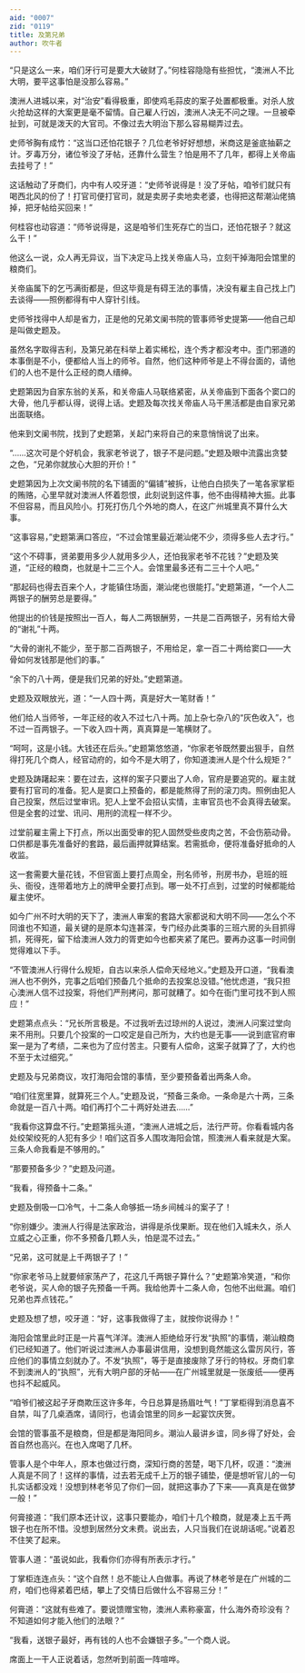 ```yaml
---
aid: "0007"
zid: "0119"
title: 及第兄弟
author: 吹牛者
---
```


“只是这么一来，咱们牙行可是要大大破财了。”何桂容隐隐有些担忧，“澳洲人不比大明，要平这事怕是没那么容易。”

澳洲人进城以来，对“治安”看得极重，即使鸡毛蒜皮的案子处置都极重。对杀人放火抢劫这样的大案更是毫不留情。自己雇人行凶，澳洲人决无不问之理。一旦被牵扯到，可就是泼天的大官司。不像过去大明治下那么容易糊弄过去。

史师爷胸有成竹：“这当口还怕花银子？几位老爷好好想想，米商这是釜底抽薪之计。歹毒万分，诸位爷没了牙帖，还靠什么营生？怕是用不了几年，都得上关帝庙去挂号了！”

这话触动了牙商们，内中有人咬牙道：“史师爷说得是！没了牙帖，咱爷们就只有喝西北风的份了！打官司便打官司，就是卖房子卖地卖老婆，也得把这帮潮汕佬搞掉，把牙帖给买回来！”

何桂容也动容道：“师爷说得是，这是咱爷们生死存亡的当口，还怕花银子？就这么干！”

他这么一说，众人再无异议，当下决定马上找关帝庙人马，立刻干掉海阳会馆里的粮商们。

关帝庙属下的乞丐满街都是，但这毕竟是有碍王法的事情，决没有雇主自己找上门去谈得――照例都得有中人穿针引线。

史师爷找得中人却是省力，正是他的兄弟文阑书院的管事师爷史提第――他自己却是叫做史题及。

虽然名字取得吉利，及第兄弟在科举上着实稀松，连个秀才都没考中。歪门邪道的本事倒是不小，便都给人当上的师爷。自然，他们这种师爷是上不得台面的，请他们的人也不是什么正经的商人缙绅。

史题第因为自家东翁的关系，和关帝庙人马联络紧密，从关帝庙到下面各个窦口的大骨，他几乎都认得，说得上话。史题及每次找关帝庙人马干黑活都是由自家兄弟出面联络。

他来到文阑书院，找到了史题第，关起门来将自己的来意悄悄说了出来。

“……这次可是个好机会，我家老爷说了，银子不是问题。”史题及眼中流露出贪婪之色，“兄弟你就放心大胆的开价！”

史题第因为上次文阑书院的名下铺面的“偏铺”被拆，让他白白损失了一笔各家掌柜的贿赂，心里早就对澳洲人怀着怨恨，此刻说到这件事，他不由得精神大振。此事不但容易，而且风险小。打死打伤几个外地的商人，在这广州城里真不算什么大事。

“这事容易，”史题第满口答应，“不过会馆里最近潮汕佬不少，须得多些人去才行。”

“这个不碍事，贤弟要用多少人就用多少人，还怕我家老爷不花钱？”史题及笑道，“正经的粮商，也就是十二三个人。会馆里最多还有二三十个人吧。”

“那起码也得去百来个人，才能镇住场面，潮汕佬也很能打。”史题第道，“一个人二两银子的酬劳总是要得。”

他提出的价钱是按照出一百人，每人二两银酬劳，一共是二百两银子，另有给大骨的“谢礼”十两。

“大骨的谢礼不能少，至于那二百两银子，不用给足，拿一百二十两给窦口――大骨如何发钱那是他们的事。”

“余下的八十两，便是我们兄弟的好处。”史题第道。

史题及双眼放光，道：“一人四十两，真是好大一笔财香！”

他们给人当师爷，一年正经的收入不过七八十两。加上杂七杂八的“灰色收入”，也不过一百两银子。一下收入四十两，真真算是一笔横财了。

“呵呵，这是小钱。大钱还在后头。”史题第悠悠道，“你家老爷既然要出狠手，自然得打死几个商人，经官动府的，如今不是大明了，你知道澳洲人是个什么规矩？”

史题及踌躇起来：要在过去，这样的案子只要出了人命，官府是要追究的。雇主就要有打官司的准备。犯人是窦口上预备的，都是能熬得了刑的滚刀肉。照例由犯人自己投案，然后过堂审讯。犯人上堂不会招认实情，主审官员也不会真得去破案。但是全套的过堂、讯问、用刑的流程一样不少。

过堂前雇主需上下打点，所以出面受审的犯人固然受些皮肉之苦，不会伤筋动骨。口供都是事先准备好的套路，最后画押就算结案。若需抵命，便将准备好抵命的人收监。

这一套需要大量花钱，不但官面上要打点周全，刑名师爷，刑房书办，皂班的班头、衙役，连带着地方上的牌甲全要打点到。哪一处不打点到，过堂的时候都能给雇主使坏。

如今广州不时大明的天下了，澳洲人审案的套路大家都说和大明不同——怎么个不同谁也不知道，最关键的是原本勾连甚深，专门经办此类事的三班六房的头目抓得抓，死得死，留下给澳洲人效力的胥吏如今也都夹紧了尾巴。要再办这事一时间倒觉得难以下手。

“不管澳洲人行得什么规矩，自古以来杀人偿命天经地义。”史题及开口道，“我看澳洲人也不例外，完事之后咱们预备几个抵命的去投案总没错。”他忧虑道，“我只担心澳洲人信不过投案，将他们严刑拷问，那可就糟了。如今在衙门里可找不到人照应！”

史题第点点头：“兄长所言极是。不过我听去过琼州的人说过，澳洲人问案过堂向来不用刑。只要几个投案的一口咬定是自己所为，大约也是无事――说到底官府审案一是为了考绩，二来也为了应付苦主。只要有人偿命，这案子就算了了，大约也不至于太过细究。”

史题及与兄弟商议，攻打海阳会馆的事情，至少要预备着出两条人命。

“咱们往宽里算，就算死三个人。”史题及说，“预备三条命。一条命是六十两，三条命就是一百八十两。咱们再打个二十两好处进去……”

“我看你这算盘不行。”史题第摇头道，“澳洲人进城之后，法行严苛。你看看城内各处绞架绞死的人犯有多少！咱们这百多人围攻海阳会馆，照澳洲人看来就是大案。三条人命我看是不够用的。”

“那要预备多少？”史题及问道。

“我看，得预备十二条。”

史题及倒吸一口冷气，十二条人命够抵一场乡间械斗的案子了！

“你别嫌少。澳洲人行得是法家政治，讲得是杀伐果断。现在他们入城未久，杀人立威之心正重，你不多预备几颗人头，怕是混不过去。”

“兄弟，这可就是上千两银子了！”

“你家老爷马上就要倾家荡产了，花这几千两银子算什么？”史题第冷笑道，“和你老爷说，买人命的银子先预备一千两。我给他弄十二条人命，包他不出纰漏。咱们兄弟也弄点钱花。”

史题及想了想，咬牙道：“好，这事我做得了主，就按你说得办！”

海阳会馆里此时正是一片喜气洋洋。澳洲人拒绝给牙行发“执照”的事情，潮汕粮商们已经知道了。他们听说过澳洲人办事最讲信用，没想到竟然能这么雷厉风行，答应他们的事情立刻就办了。不发“执照”，等于是直接废除了牙行的特权。牙商们拿不到澳洲人的“执照”，光有大明户部的牙帖――在广州城里就是一张废纸――便再也抖不起威风。

“咱爷们被这起子牙商欺压这许多年，今日总算是扬眉吐气！”丁掌柜得到消息喜不自禁，叫了几桌酒席，请同行，也请会馆里的同乡一起宴饮庆贺。

会馆的管事虽不是粮商，但是都是海阳同乡。潮汕人最讲乡谊，同乡得了好处，会首自然也高兴。在也入席喝了几杯。

管事人是个中年人，原本也做过行商，深知行商的苦楚，喝下几杯，叹道：“澳洲人真是不同了！这样的事情，过去若无成千上万的银子铺垫，便是想听官儿的一句扎实话都没戏！没想到林老爷见了你们一回，就把这事办了下来――真真是在做梦一般！”

何膏接道：“我们原本还计议，这事只要能办，咱们十几个粮商，就是凑上五千两银子也在所不惜。没想到居然分文未费。说出去，人只当我们在说胡话呢。”说着忍不住笑了起来。

管事人道：“虽说如此，我看你们亦得有所表示才行。”

丁掌柜连连点头：“这个自然！总不能让人白做事。再说了林老爷是在广州城的二府，咱们也得紧着巴结，攀上了交情日后做什么不容易三分！”

何膏道：“这就有些难了。要说馈赠宝物，澳洲人素称豪富，什么海外奇珍没有？不知道如何才能入他们的法眼？”

“我看，送银子最好，再有钱的人也不会嫌银子多。”一个商人说。

席面上一干人正说着话，忽然听到前面一阵喧哗。
